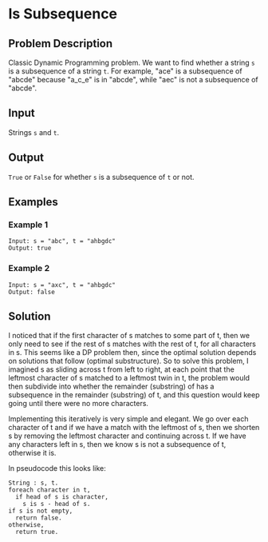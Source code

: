 # Is Subsequence

## Problem Description
Classic Dynamic Programming problem. We want to find whether a string `s` is a subsequence of a string `t`. For example, "ace" is a subsequence of "abcde" because "a_c_e" is in "abcde", while "aec" is not a subsequence of "abcde".

## Input
Strings `s` and `t`.

## Output
`True` or `False` for whether `s` is a subsequence of `t` or not.

## Examples

### Example 1
```
Input: s = "abc", t = "ahbgdc"
Output: true
```

### Example 2
```
Input: s = "axc", t = "ahbgdc"
Output: false
```

## Solution

I noticed that if the first character of s matches to some part of t, then we only need to see if the rest of s matches with the rest of t, for all characters in s. This seems like a DP problem then, since the optimal solution depends on solutions that follow (optimal substructure). So to solve this problem, I imagined s as sliding across t from left to right, at each point that the leftmost character of s matched to a leftmost twin in t, the problem would then subdivide into whether the remainder (substring) of has a subsequence in the remainder (substring) of t, and this question would keep going until there were no more characters.

Implementing this iteratively is very simple and elegant. We go over each character of t and if we have a match with the leftmost of s, then we shorten s by removing the leftmost character and continuing across t. If we have any characters left in s, then we know s is not a subsequence of t, otherwise it is.

In pseudocode this looks like:
```
String : s, t.
foreach character in t,
  if head of s is character,
    s is s - head of s.
if s is not empty,
  return false.
otherwise,
  return true.
```
